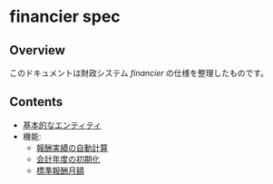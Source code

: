 # financier spec

## Overview

このドキュメントは財政システム *financier* の仕様を整理したものです。

## Contents

- [基本的なエンティティ](/spec/fundamental_entities.md)
- 機能:
    - [報酬実績の自動計算](/spec/automated_income_calculation.md)
    - [会計年度の初期化](/spec/financial_year_initialization.md)
    - [標準報酬月額](/spec/standard_income.md)
